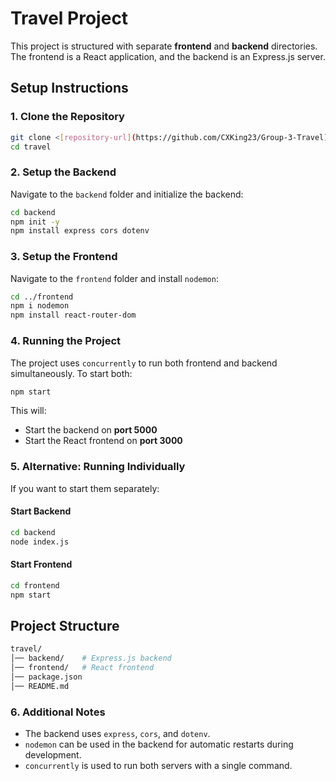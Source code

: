 # Travel Project

This project is structured with separate **frontend** and **backend** directories. The frontend is a React application, and the backend is an Express.js server.

## **Setup Instructions**

### **1. Clone the Repository**
```sh
git clone <[repository-url](https://github.com/CXKing23/Group-3-Travel)>
cd travel
```

### **2. Setup the Backend**
Navigate to the `backend` folder and initialize the backend:
```sh
cd backend
npm init -y
npm install express cors dotenv
```

### **3. Setup the Frontend**
Navigate to the `frontend` folder and install `nodemon`:
```sh
cd ../frontend
npm i nodemon
npm install react-router-dom
```

### **4. Running the Project**
The project uses `concurrently` to run both frontend and backend simultaneously. To start both:
```sh
npm start
```
This will:
- Start the backend on **port 5000**
- Start the React frontend on **port 3000**

### **5. Alternative: Running Individually**
If you want to start them separately:
#### **Start Backend**
```sh
cd backend
node index.js
```
#### **Start Frontend**
```sh
cd frontend
npm start
```

## **Project Structure**
```sh
travel/
│── backend/    # Express.js backend
│── frontend/   # React frontend
│── package.json
│── README.md
```

### **6. Additional Notes**
- The backend uses `express`, `cors`, and `dotenv`.
- `nodemon` can be used in the backend for automatic restarts during development.
- `concurrently` is used to run both servers with a single command.



